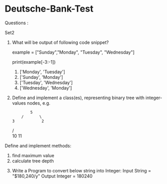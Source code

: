 # Deutsche-Bank-Test

Questions :

Set2

1) What will be output of following code snippet?

   example = ["Sunday","Monday", "Tuesday", "Wednesday"]

   print(example[-3:-1])

   1. ['Monday', 'Tuesday']
   2. ['Sunday', 'Monday']
   3. ['Tuesday', 'Wednesday']
   4. ['Wednesday', 'Monday']
 


3) Define and implement a class(es), representing binary tree with integer-values nodes, e.g.

               5
           /       \
       3            2
    /     \
10        11

Define and implement methods:
1.	find maximum value
2.	calculate tree depth

3) Write a Program to convert below string into Integer:
   Input String = "$180,240/y"
   Output Integer = 180240
	 

